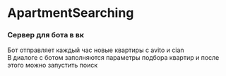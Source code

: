 # ApartmentSearching

### Сервер для бота в вк  
Бот отправляет каждый час новые квартиры с avito и cian  
В диалоге с ботом заполняются параметры подбора квартир и после этого можно запустить поиск  
